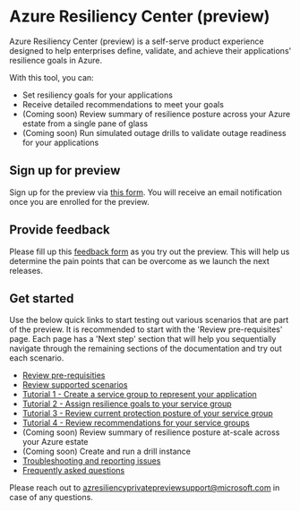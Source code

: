 # Azure Resiliency Center (preview)

Azure Resiliency Center (preview) is a self-serve product experience designed to help enterprises define, validate, and achieve their applications' resilience goals in Azure.

With this tool, you can:

- Set resiliency goals for your applications
- Receive detailed recommendations to meet your goals
- (Coming soon) Review summary of resilience posture across your Azure estate from a single pane of glass
- (Coming soon) Run simulated outage drills to validate outage readiness for your applications

## Sign up for preview

Sign up for the preview via [this form](https://forms.office.com/r/hzN515nbM9). You will receive an email notification once you are enrolled for the preview.

## Provide feedback

Please fill up this [feedback form](https://learn.microsoft.com/azure/?product=popular) as you try out the preview. This will help us determine the pain points that can be overcome as we launch the next releases.

## Get started

Use the below quick links to start testing out various scenarios that are part of the preview. It is recommended to start with the 'Review pre-requisites' page. Each page has a 'Next step' section that will help you sequentially navigate through the remaining sections of the documentation and try out each scenario.

- [Review pre-requisities](Prerequisites.md)
- [Review supported scenarios](SupportMatrix.md)
- [Tutorial 1 - Create a service group to represent your application](CreateServiceGroup.md)
- [Tutorial 2 - Assign resilience goals to your service group](./Goals%20and%20recommendations/AssignGoals.md)
- [Tutorial 3 - Review current protection posture of your service group](./Goals%20and%20recommendations/ViewResiliencePosture.md)
- [Tutorial 4 - Review recommendations for your service groups](./Goals%20and%20recommendations/Recommendations.md)
- (Coming soon) Review summary of resilience posture at-scale across your Azure estate
- (Coming soon) Create and run a drill instance
- [Troubleshooting and reporting issues](Troubleshooting.md)
- [Frequently asked questions](FAQ.md)

Please reach out to [azresiliencyprivatepreviewsupport@microsoft.com](mailto:azresiliencyprivatepreviewsupport@microsoft.com) in case of any questions.
